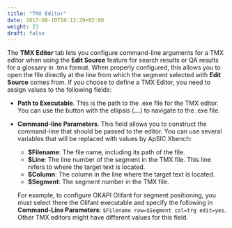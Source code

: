 ```yaml
---
title: "TMX Editor"
date: 2017-08-10T10:13:29+02:00
weight: 23
draft: false
---
```


The **TMX Editor** tab lets you configure command-line arguments for a TMX editor when using the **Edit Source** feature
for search results or QA results for a glossary in .tmx format. When properly configured, this allows you to open
the file directly at the line from which the segment selected with **Edit Source** comes from. If you choose to define 
a TMX Editor, you need to assign values to the following fields:

*	**Path to Executable**. This is the path to the .exe file for the TMX editor. 
	You can use the button with the ellipsis (**...**) to navigate to the .exe file.
*	**Command-line Parameters**. This field allows you to construct the command-line that should be passed to the editor.
	You can use several variables that will be replaced with values by ApSIC Xbench:
	*	**$Filename**: The file name, including its path of the file.
	*	**$Line**: The line number of the segment in the TMX file. This line refers to where the target text is located.
	*	**$Column**: The column in the line where the target text is located.
	*	**$Segment**: The segment number in the TMX file.
		
	For example, to configure OKAPI Olifant for segment positioning, you must select there the Olifant executable and specify the
	following in **Command-Line Parameters**: `$Filename row=$Segment col=trg edit=yes`. Other TMX editors might have different 
	values for this field.

